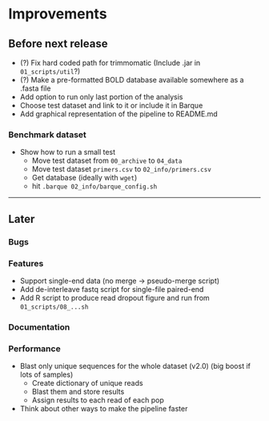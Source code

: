 # Improvements

## Before next release
+ (?) Fix hard coded path for trimmomatic (Include .jar in `01_scripts/util`?)
+ (?) Make a pre-formatted BOLD database available somewhere as a .fasta file
+ Add option to run only last portion of the analysis
+ Choose test dataset and link to it or include it in Barque
+ Add graphical representation of the pipeline to README.md

### Benchmark dataset
+ Show how to run a small test
  - Move test dataset from `00_archive` to `04_data`
  - Move test dataset `primers.csv` to `02_info/primers.csv`
  - Get database (ideally with `wget`)
  - hit `.barque 02_info/barque_config.sh`

-------------------------

## Later

### Bugs

### Features
- Support single-end data (no merge -> pseudo-merge script)
- Add de-interleave fastq script for single-file paired-end
- Add R script to produce read dropout figure and run from `01_scripts/08_...sh`

### Documentation

### Performance
- Blast only unique sequences for the whole dataset (v2.0)
  (big boost if lots of samples)
  - Create dictionary of unique reads
  - Blast them and store results
  - Assign results to each read of each pop
- Think about other ways to make the pipeline faster

